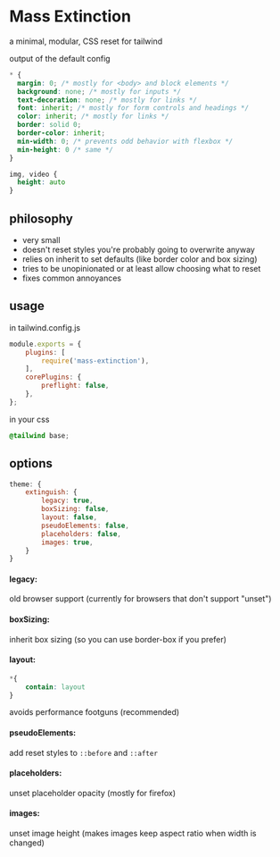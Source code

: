 # Mass Extinction

a minimal, modular, CSS reset for tailwind

output of the default config

```css
* {
  margin: 0; /* mostly for <body> and block elements */
  background: none; /* mostly for inputs */
  text-decoration: none; /* mostly for links */
  font: inherit; /* mostly for form controls and headings */
  color: inherit; /* mostly for links */
  border: solid 0; 
  border-color: inherit;
  min-width: 0; /* prevents odd behavior with flexbox */
  min-height: 0 /* same */
}

img, video {
  height: auto
}
```

## philosophy

* very small
* doesn't reset styles you're probably going to overwrite anyway
* relies on inherit to set defaults (like border color and box sizing)
* tries to be unopinionated or at least allow choosing what to reset
* fixes common annoyances

## usage

in tailwind.config.js

```js
module.exports = {
	plugins: [
		require('mass-extinction'),
	],
	corePlugins: {
		preflight: false,
	},
};
```

in your css

```css
@tailwind base;
```

## options

```js
theme: {
	extinguish: {
		legacy: true,
		boxSizing: false,
		layout: false,
		pseudoElements: false,
		placeholders: false,
		images: true,
	}
}
```

#### legacy:

old browser support (currently for browsers that don't support "unset")

#### boxSizing:

inherit box sizing (so you can use border-box if you prefer)

#### layout:

```css
*{
	contain: layout
}
```

avoids performance footguns (recommended)


#### pseudoElements:

add reset styles to `::before` and `::after`

#### placeholders:

unset placeholder opacity (mostly for firefox)

#### images:

unset image height (makes images keep aspect ratio when width is changed)